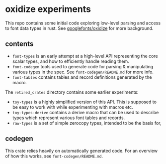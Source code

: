 # oxidize experiments

This repo contains some initial code exploring low-level parsing and access to
font data types in rust. See
[googlefonts/oxidize](https://github.com/googlefonts/oxidize) for more
background.

## contents

- `font-types` is an early attempt at a high-level API representing the core
  scalar types, and how to efficiently handle reading them.
- `font-codegen` tools used to generate code for parsing & manipulating various
  types in the spec. See `font-codegen/README.md` for more info.
- `font-tables` contains tables and record definitions generated by the macro.

The `retired_crates` directory contains some earlier experiments:

- `toy-types` is a highly simplified version of this API. This is supposed to be
  easy to work with while experimenting with macros etc.
- `toy-types-derive` contains a derive macro that can be used to describe types
  which represent various font tables and records.
- `raw-types` is a set of simple zerocopy types, intended to be the basis for,


## codegen

This crate relies heavily on automatically generated code. For an overview of
how this works, see `font-codegen/README.md`.
